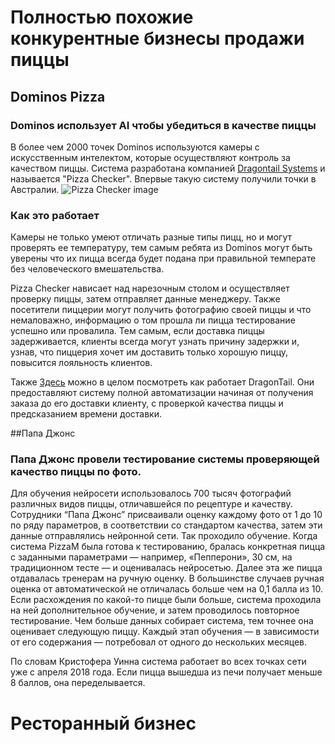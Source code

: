 # Полностью похожие конкурентные бизнесы продажи пиццы

## Dominos Pizza
### Dominos использует AI чтобы убедиться в качестве пиццы
В более чем 2000 точек Dominos используются камеры с искусственным интелектом, которые осуществляют
контроль за качеством пиццы. Система разработана компанией [Dragontail Systems](https://www.dragontailsystems.com/) и называется "Pizza Checker". Впервые такую систему получили точки в Австралии.
![Pizza Checker image](https://www.dominos.co.nz/media/2935/pizza-checker.jpg)
### Как это работает
Камеры не только умеют отличать разные типы пицц, но и могут проверять ее температуру, тем самым 
ребята из Dominos могут быть уверены что их пицца всегда будет подана при правильной температе без человеческого вмешательства.

Pizza Checker нависает над нарезочным столом и осуществляет проверку пиццы, затем отправляет данные менеджеру. Также посетители пиццерии могут получить фотографию своей пиццы и что немаловажно, информацию о том прошла ли пицца тестирование успешно или провалила. Тем самым, если доставка пиццы задерживается, клиенты всегда могут узнать причину задержки и, узнав, что пиццерия хочет им доставить только хорошую пиццу, повысится лояльность клиентов.


Также [Здесь](https://www.dragontail.com/true-ai-throughout/) можно в целом посмотреть как работает DragonTail. Они предоставляют систему полной автоматизации начиная от получения заказа до его доставки клиенту, с проверкой качества пиццы и предсказанием времени доставки.

##Папа Джонс
### Папа Джонс провели тестирование системы проверяющей качество пиццы по фото.
Для обучения нейросети использовалось 700 тысяч фотографий различных видов пиццы, отличавшейся по рецептуре и качеству. Сотрудники “Папа Джонс” присваивали оценку каждому фото от 1 до 10 по ряду параметров, в соответствии со стандартом качества, затем эти данные отправлялись нейронной сети. Так проходило обучение.
Когда система PizzaM была готова к тестированию, бралась конкретная пицца с заданными параметрами — например, «Пепперони», 30 см, на традиционном тесте — и оценивалась нейросетью. Далее эта же пицца отдавалась тренерам на ручную оценку.
В большинстве случаев ручная оценка от автоматической не отличалась больше чем на 0,1 балла из 10. Если расхождения по какой-то пицце были больше, система проходила на ней дополнительное обучение, и затем проводилось повторное тестирование. Чем больше данных собирает система, тем точнее она оценивает следующую пиццу. Каждый этап обучения — в зависимости от его содержания — потребовал от одного до нескольких месяцев.

По словам Кристофера Уинна система работает во всех точках сети уже с апреля 2018 года. Если пицца вышедша из печи получает меньше 8 баллов, она переделывается.


# Ресторанный бизнес
